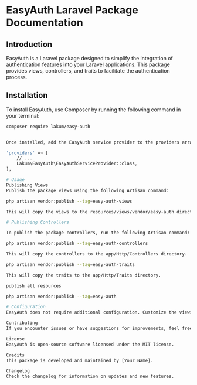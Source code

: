 # EasyAuth Laravel Package Documentation

## Introduction

EasyAuth is a Laravel package designed to simplify the integration of authentication features into your Laravel applications. This package provides views, controllers, and traits to facilitate the authentication process.

## Installation

To install EasyAuth, use Composer by running the following command in your terminal:

```bash
composer require lakum/easy-auth


Once installed, add the EasyAuth service provider to the providers array in your config/app.php file:

'providers' => [
    // ...
    Lakum\EasyAuth\EasyAuthServiceProvider::class,
],

# Usage
Publishing Views
Publish the package views using the following Artisan command:

php artisan vendor:publish --tag=easy-auth-views

This will copy the views to the resources/views/vendor/easy-auth directory.

# Publishing Controllers

To publish the package controllers, run the following Artisan command:

php artisan vendor:publish --tag=easy-auth-controllers

This will copy the controllers to the app/Http/Controllers directory.

php artisan vendor:publish --tag=easy-auth-traits

This will copy the traits to the app/Http/Traits directory.

publish all resources

php artisan vendor:publish --tag=easy-auth

# Configuration
EasyAuth does not require additional configuration. Customize the views, controllers, or traits by modifying the files in the published directories.

Contributing
If you encounter issues or have suggestions for improvements, feel free to open an issue or create a pull request on the GitHub repository.

License
EasyAuth is open-source software licensed under the MIT license.

Credits
This package is developed and maintained by [Your Name].

Changelog
Check the changelog for information on updates and new features.
